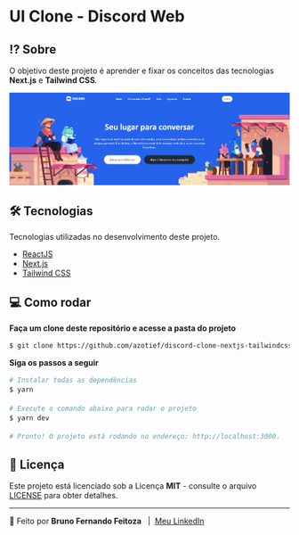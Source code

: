 # UI Clone - Discord Web

## ⁉ Sobre

O objetivo deste projeto é aprender e fixar os conceitos das tecnologias **Next.js** e **Tailwind CSS**.

![Header](./.github/images/header.png)

## 🛠 Tecnologias

Tecnologias utilizadas no desenvolvimento deste projeto.

- [ReactJS](https://pt-br.reactjs.org/)
- [Next.js](https://nextjs.org/)
- [Tailwind CSS](https://tailwindcss.com/docs/font-weight)
## 💻 Como rodar

**Faça um clone deste repositório e acesse a pasta do projeto**

```bash
$ git clone https://github.com/azotief/discord-clone-nextjs-tailwindcss.git && cd discord-clone-nextjs-tailwindcss
```

**Siga os passos a seguir**

```bash
# Instalar todas as dependências
$ yarn

# Execute o comando abaixo para rodar o projeto
$ yarn dev

# Pronto! O projeto está rodando no endereço: http://localhost:3000.
```

## 📝 Licença

Este projeto está licenciado sob a Licença **MIT** - consulte o arquivo [LICENSE](LICENSE) para obter detalhes.

---

🚀 Feito por **Bruno Fernando Feitoza** &nbsp; | &nbsp;[Meu LinkedIn](https://www.linkedin.com/in/brunofeitoza634/)

